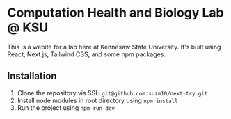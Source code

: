 # Computation Health and Biology Lab @ KSU

This is a webite for a lab here at Kennesaw State University. It's built using React, Next.js, Tailwind CSS, and some npm packages.

## Installation

1. Clone the repository vis SSH `git@github.com:suzm10/next-try.git`
2. Install node modules in root directory using `npm install`
3. Run the project using `npm run dev`
